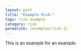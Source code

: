 ```yaml
---
layout: post
title: "Example Risk:"
tags: risk example 
category: risk
permalink: /examples/risk-1/
---
```


This is an example for an example.